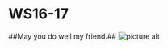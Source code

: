 # WS16-17
##May you do well my friend.##
![picture alt](https://i.kinja-img.com/gawker-media/image/upload/190copifljal2jpg.jpg)
